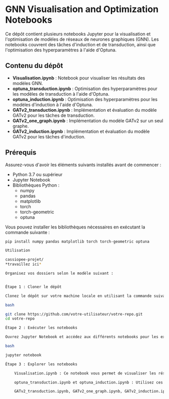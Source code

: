 # GNN Visualisation and Optimization Notebooks

Ce dépôt contient plusieurs notebooks Jupyter pour la visualisation et l'optimisation de modèles de réseaux de neurones graphiques (GNN). Les notebooks couvrent des tâches d'induction et de transduction, ainsi que l'optimisation des hyperparamètres à l'aide d'Optuna.

## Contenu du dépôt

- **Visualisation.ipynb** : Notebook pour visualiser les résultats des modèles GNN.
- **optuna_transduction.ipynb** : Optimisation des hyperparamètres pour les modèles de transduction à l'aide d'Optuna.
- **optuna_induction.ipynb** : Optimisation des hyperparamètres pour les modèles d'induction à l'aide d'Optuna.
- **GATv2_transduction.ipynb** : Implémentation et évaluation du modèle GATv2 pour les tâches de transduction.
- **GATv2_one_graph.ipynb** : Implémentation du modèle GATv2 sur un seul graphe.
- **GATv2_induction.ipynb** : Implémentation et évaluation du modèle GATv2 pour les tâches d'induction.

## Prérequis

Assurez-vous d'avoir les éléments suivants installés avant de commencer :

- Python 3.7 ou supérieur
- Jupyter Notebook
- Bibliothèques Python :
  - numpy
  - pandas
  - matplotlib
  - torch
  - torch-geometric
  - optuna

Vous pouvez installer les bibliothèques nécessaires en exécutant la commande suivante :

```bash
pip install numpy pandas matplotlib torch torch-geometric optuna

Utilisation

cassiopee-projet/
*travaillez ici*

Organisez vos dossiers selon le modèle suivant : 


Étape 1 : Cloner le dépôt

Clonez le dépôt sur votre machine locale en utilisant la commande suivante :

bash

git clone https://github.com/votre-utilisateur/votre-repo.git
cd votre-repo

Étape 2 : Exécuter les notebooks

Ouvrez Jupyter Notebook et accédez aux différents notebooks pour les exécuter :

bash

jupyter notebook

Étape 3 : Explorer les notebooks

    Visualisation.ipynb : Ce notebook vous permet de visualiser les résultats des différents modèles GNN. Vous pouvez ajuster les paramètres de visualisation selon vos besoins.

    optuna_transduction.ipynb et optuna_induction.ipynb : Utilisez ces notebooks pour optimiser les hyperparamètres des modèles de transduction et d'induction respectivement. Optuna est utilisé pour trouver les meilleures combinaisons d'hyperparamètres.

    GATv2_transduction.ipynb, GATv2_one_graph.ipynb, GATv2_induction.ipynb : Ces notebooks contiennent des implémentations spécifiques du modèle GATv2 pour différentes tâches. Vous pouvez évaluer les performances du modèle et ajuster les paramètres pour améliorer les résultats.